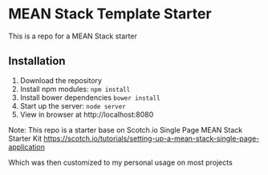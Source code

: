 # MEAN Stack Template Starter

This is a repo for a MEAN Stack starter

## Installation
1. Download the repository
2. Install npm modules: `npm install`
3. Install bower dependencies `bower install`
4. Start up the server: `node server`
5. View in browser at http://localhost:8080

Note: This repo is a starter base on Scotch.io Single Page MEAN Stack Starter Kit
https://scotch.io/tutorials/setting-up-a-mean-stack-single-page-application

Which was then customized to my personal usage on most projects

